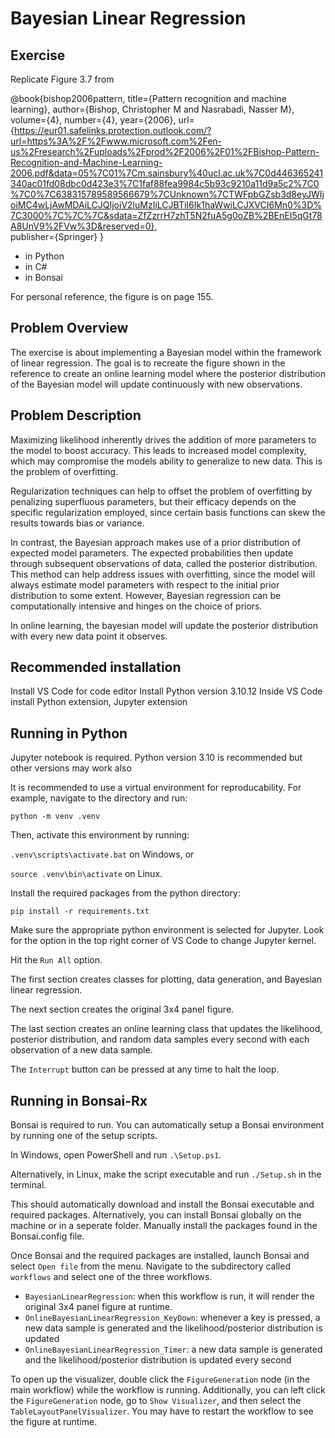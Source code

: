 # Bayesian Linear Regression


## Exercise

Replicate Figure 3.7 from

@book{bishop2006pattern,
  title={Pattern recognition and machine learning},
  author={Bishop, Christopher M and Nasrabadi, Nasser M},
  volume={4},
  number={4},
  year={2006},
  url={https://eur01.safelinks.protection.outlook.com/?url=https%3A%2F%2Fwww.microsoft.com%2Fen-us%2Fresearch%2Fuploads%2Fprod%2F2006%2F01%2FBishop-Pattern-Recognition-and-Machine-Learning-2006.pdf&data=05%7C01%7Cm.sainsbury%40ucl.ac.uk%7C0d446365241340ac01fd08dbc0d423e3%7C1faf88fea9984c5b93c9210a11d9a5c2%7C0%7C0%7C638315789589566679%7CUnknown%7CTWFpbGZsb3d8eyJWIjoiMC4wLjAwMDAiLCJQIjoiV2luMzIiLCJBTiI6Ik1haWwiLCJXVCI6Mn0%3D%7C3000%7C%7C%7C&sdata=ZfZzrrH7zhT5N2fuA5g0oZB%2BEnEI5qGt78A8UnV9%2FVw%3D&reserved=0},                                                                                                                                                    
  publisher={Springer}
} 

- in Python
- in C#
- in Bonsai

For personal reference, the figure is on page 155.


## Problem Overview

The exercise is about implementing a Bayesian model within the framework of linear regression. The goal is to recreate the figure shown in the reference to create an online learning model where the posterior distribution of the Bayesian model will update continuously with new observations.


## Problem Description

Maximizing likelihood inherently drives the addition of more parameters to the model to boost accuracy. This leads to increased model complexity, which may compromise the models ability to generalize to new data. This is the problem of overfitting.

Regularization techniques can help to offset the problem of overfitting by penalizing superfluous parameters, but their efficacy depends on the specific regularization employed, since certain basis functions can skew the results towards bias or variance.

In contrast, the Bayesian approach makes use of a prior distribution of expected model parameters. The expected probabilities then update through subsequent observations of data, called the posterior distribution. This method can help address issues with overfitting, since the model will always estimate model parameters with respect to the initial prior distribution to some extent. However, Bayesian regression can be computationally intensive and hinges on the choice of priors.

In online learning, the bayesian model will update the posterior distribution with every new data point it observes.


## Recommended installation

Install VS Code for code editor
Install Python version 3.10.12
Inside VS Code install Python extension, Jupyter extension


## Running in Python

Jupyter notebook is required. Python version 3.10 is recommended but other versions may work also

It is recommended to use a virtual environment for reproducability. For example, navigate to the directory and run:

`python -m venv .venv`

Then, activate this environment by running:

`.venv\scripts\activate.bat` on Windows, or

`source .venv\bin\activate` on Linux.

Install the required packages from the python directory:

`pip install -r requirements.txt`

Make sure the appropriate python environment is selected for Jupyter. Look for the option in the top right corner of VS Code to change Jupyter kernel.

Hit the `Run All` option.

The first section creates classes for plotting, data generation, and Bayesian linear regression.

The next section creates the original 3x4 panel figure.

The last section creates an online learning class that updates the likelihood, posterior distribution, and random data samples every second with each observation of a new data sample.

The `Interrupt` button can be pressed at any time to halt the loop.


## Running in Bonsai-Rx

Bonsai is required to run. You can automatically setup a Bonsai environment by running one of the setup scripts.

In Windows, open PowerShell and run `.\Setup.ps1`.

Alternatively, in Linux, make the script executable and run `./Setup.sh` in the terminal.

This should automatically download and install the Bonsai executable and required packages. Alternatively, you can install Bonsai globally on the machine or in a seperate folder. Manually install the packages found in the Bonsai.config file.

Once Bonsai and the required packages are installed, launch Bonsai and select `Open file` from the menu. Navigate to the subdirectory called `workflows` and select one of the three workflows.

- `BayesianLinearRegression`: when this workflow is run, it will render the original 3x4 panel figure at runtime.
- `OnlineBayesianLinearRegression_KeyDown`: whenever a key is pressed, a new data sample is generated and the likelihood/posterior distribution is updated
- `OnlineBayesianLinearRegression_Timer`: a new data sample is generated and the likelihood/posterior distribution is updated every second

To open up the visualizer, double click the `FigureGeneration` node (in the main workflow) while the workflow is running. Additionally, you can left click the `FigureGeneration` node, go to `Show Visualizer`, and then select the `TableLayoutPanelVisualizer`. You may have to restart the workflow to see the figure at runtime.